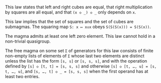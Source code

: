 This law states that left and right cubes are equal, that right multiplication by squares are all equal, and that `(x ◇ _) ◇ _` only depends on `x`.

This law implies that the set of squares and the set of cubes are submagmas.  The squaring map `S: x ↦ x◇x` obeys `S(S(S(x))) = S(S(x))`.

The magma admits at least one left zero element.  This law cannot hold in a non-trivial quasigroup.

The free magma on some set `Σ` of generators for this law consists of finite non-empty lists of elements of `Σ` whose last two elements are distinct unless the list has the form `[s, s]` or `[s, s, s]`, and with the operation defined by `[s] ◇ [t, t] = [s, s, s]` and otherwise `[s] ◇ [t, …, u] = [s, t, …, u]`, and `[s, …, t] ◇ _ = [s, s, s]` when the first operand has at least two entries.
